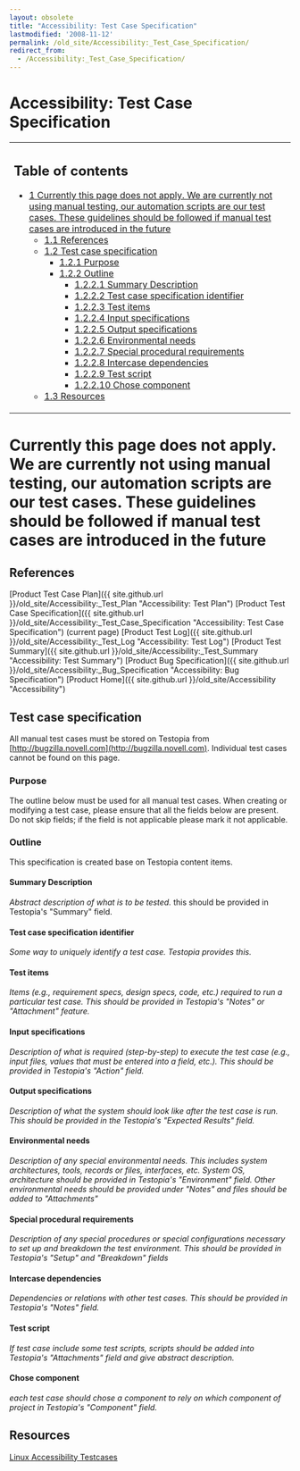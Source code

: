 ```yaml
---
layout: obsolete
title: "Accessibility: Test Case Specification"
lastmodified: '2008-11-12'
permalink: /old_site/Accessibility:_Test_Case_Specification/
redirect_from:
  - /Accessibility:_Test_Case_Specification/
---
```


Accessibility: Test Case Specification
======================================

<table>
<col width="100%" />
<tbody>
<tr class="odd">
<td align="left"><h2>Table of contents</h2>
<ul>
<li><a href="#currently-this-page-does-not-apply-we-are-currently-not-using-manual-testing-our-automation-scripts-are-our-test-cases-these-guidelines-should-be-followed-if-manual-test-cases-are-introduced-in-the-future">1 Currently this page does not apply. We are currently not using manual testing, our automation scripts are our test cases. These guidelines should be followed if manual test cases are introduced in the future</a>
<ul>
<li><a href="#references">1.1 References</a></li>
<li><a href="#test-case-specification">1.2 Test case specification</a>
<ul>
<li><a href="#purpose">1.2.1 Purpose</a></li>
<li><a href="#outline">1.2.2 Outline</a>
<ul>
<li><a href="#summary-description">1.2.2.1 Summary Description</a></li>
<li><a href="#test-case-specification-identifier">1.2.2.2 Test case specification identifier</a></li>
<li><a href="#test-items">1.2.2.3 Test items</a></li>
<li><a href="#input-specifications">1.2.2.4 Input specifications</a></li>
<li><a href="#output-specifications">1.2.2.5 Output specifications</a></li>
<li><a href="#environmental-needs">1.2.2.6 Environmental needs</a></li>
<li><a href="#special-procedural-requirements">1.2.2.7 Special procedural requirements</a></li>
<li><a href="#intercase-dependencies">1.2.2.8 Intercase dependencies</a></li>
<li><a href="#test-script">1.2.2.9 Test script</a></li>
<li><a href="#chose-component">1.2.2.10 Chose component</a></li>
</ul></li>
</ul></li>
<li><a href="#resources">1.3 Resources</a></li>
</ul></li>
</ul></td>
</tr>
</tbody>
</table>

Currently this page does not apply. We are currently not using manual testing, our automation scripts are our test cases. These guidelines should be followed if manual test cases are introduced in the future
===============================================================================================================================================================================================================

References
----------

[Product Test Case Plan]({{ site.github.url }}/old_site/Accessibility:_Test_Plan "Accessibility: Test Plan")
 [Product Test Case Specification]({{ site.github.url }}/old_site/Accessibility:_Test_Case_Specification "Accessibility: Test Case Specification") (current page)
 [Product Test Log]({{ site.github.url }}/old_site/Accessibility:_Test_Log "Accessibility: Test Log")
 [Product Test Summary]({{ site.github.url }}/old_site/Accessibility:_Test_Summary "Accessibility: Test Summary")
 [Product Bug Specification]({{ site.github.url }}/old_site/Accessibility:_Bug_Specification "Accessibility: Bug Specification")
 [Product Home]({{ site.github.url }}/old_site/Accessibility "Accessibility")

Test case specification
-----------------------

All manual test cases must be stored on Testopia from [http://bugzilla.novell.com](http://bugzilla.novell.com). Individual test cases cannot be found on this page.

### Purpose

The outline below must be used for all manual test cases. When creating or modifying a test case, please ensure that all the fields below are present. Do not skip fields; if the field is not applicable please mark it not applicable.

### Outline

This specification is created base on Testopia content items.

#### Summary Description

*Abstract description of what is to be tested.* this should be provided in Testopia's "Summary" field.

#### Test case specification identifier

*Some way to uniquely identify a test case. Testopia provides this.*

#### Test items

*Items (e.g., requirement specs, design specs, code, etc.) required to run a particular test case. This should be provided in Testopia's "Notes" or "Attachment" feature.*

#### Input specifications

*Description of what is required (step-by-step) to execute the test case (e.g., input files, values that must be entered into a field, etc.). This should be provided in Testopia's "Action" field.*

#### Output specifications

*Description of what the system should look like after the test case is run. This should be provided in the Testopia's "Expected Results" field.*

#### Environmental needs

*Description of any special environmental needs. This includes system architectures, tools, records or files, interfaces, etc. System OS, architecture should be provided in Testopia's "Environment" field. Other environmental needs should be provided under "Notes" and files should be added to "Attachments"*

#### Special procedural requirements

*Description of any special procedures or special configurations necessary to set up and breakdown the test environment. This should be provided in Testopia's "Setup" and "Breakdown" fields*

#### Intercase dependencies

*Dependencies or relations with other test cases. This should be provided in Testopia's "Notes" field.*

#### Test script

*If test case include some test scripts, scripts should be added into Testopia's "Attachments" field and give abstract description.*

#### Chose component

*each test case should chose a component to rely on which component of project in Testopia's "Component" field.*

Resources
---------

[Linux Accessibility Testcases](http://developer.gnome.org/projects/gap/testing/IBM-testing-guide/)

